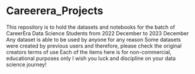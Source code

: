 # Careerera_Projects

This repository is to hold the datasets and notebooks for the batch of CareerEra Data Science Students from 2022 December to 2023 December
Any dataset is able to be used by anyone for any reason 
Some datasets were created by previous users and therefore, please check the original creators terms of use 
Each of the items here is for non-commercial, educational purposes only 
I wish you luck and discipline on your data science journey! 
